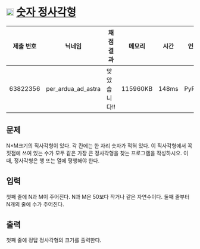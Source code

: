 # <img width="20px"  src="https://d2gd6pc034wcta.cloudfront.net/tier/8.svg" class="solvedac-tier"> [숫자 정사각형](https://www.acmicpc.net/problem/1051) 

| 제출 번호 | 닉네임 | 채점 결과 | 메모리 | 시간 | 언어 | 코드 길이 |
|---|---|---|---|---|---|---|
|63822356|per_ardua_ad_astra|맞았습니다!! |115960KB|148ms|PyPy3|468B|

## 문제
<p>N×M크기의 직사각형이 있다. 각 칸에는 한 자리 숫자가 적혀 있다. 이 직사각형에서 꼭짓점에 쓰여 있는 수가 모두 같은 가장 큰 정사각형을 찾는 프로그램을 작성하시오. 이때, 정사각형은 행 또는 열에 평행해야 한다.</p>

## 입력
<p>첫째 줄에 N과 M이 주어진다. N과 M은 50보다 작거나 같은 자연수이다. 둘째 줄부터 N개의 줄에 수가 주어진다.</p>

## 출력
<p>첫째 줄에 정답 정사각형의 크기를 출력한다.</p>

